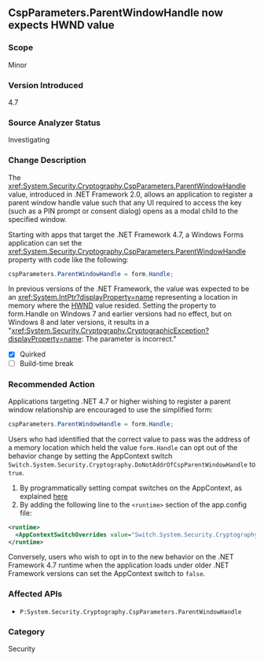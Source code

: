 ## CspParameters.ParentWindowHandle now expects HWND value

### Scope
Minor

### Version Introduced
4.7

### Source Analyzer Status
Investigating

### Change Description

The <xref:System.Security.Cryptography.CspParameters.ParentWindowHandle>
value, introduced in .NET Framework 2.0, allows an application to register a
parent window handle value such that any UI required to access the key (such as
a PIN prompt or consent dialog) opens as a modal child to the specified window.

Starting with apps that target the .NET Framework 4.7, a Windows Forms
application can set the <xref:System.Security.Cryptography.CspParameters.ParentWindowHandle>
property with code like the following:

```csharp
cspParameters.ParentWindowHandle = form.Handle;
```

In previous versions of the .NET Framework, the value was expected to be an <xref:System.IntPtr?displayProperty=name>
representing a location in memory where the
[HWND](https://msdn.microsoft.com/library/windows/desktop/aa383751.aspx#HWND) value resided.
Setting the property to form.Handle on Windows 7 and earlier versions had no
effect, but on Windows 8 and later versions, it results in a
"<xref:System.Security.Cryptography.CryptographicException?displayProperty=name>: The parameter is incorrect."

- [X] Quirked
- [ ] Build-time break

### Recommended Action
Applications targeting .NET 4.7 or higher wishing to register a parent window relationship are encouraged to use the simplified form:

```csharp
cspParameters.ParentWindowHandle = form.Handle;
```

Users who had identified that the correct value to pass was the address of a memory location which held the value `form.Handle` can opt out of the
behavior change by setting the AppContext switch `Switch.System.Security.Cryptography.DoNotAddrOfCspParentWindowHandle` to `true`.

1. By programmatically setting compat switches on the AppContext, as explained [here](http://blogs.msdn.com/b/dotnet/archive/2015/04/29/net-announcements-at-build-2015.aspx#dotnet46)
2. By adding the following line to the `<runtime>` section of the app.config file:

```xml
<runtime>
  <AppContextSwitchOverrides value="Switch.System.Security.Cryptography.DoNotAddrOfCspParentWindowHandle=true"/>
</runtime>
```

Conversely, users who wish to opt in to the new behavior on the .NET Framework 4.7 runtime when the application loads under older .NET Framework versions
can set the AppContext switch to `false`.

### Affected APIs
* `P:System.Security.Cryptography.CspParameters.ParentWindowHandle`

### Category
Security

<!-- breaking change id: 178 -->
